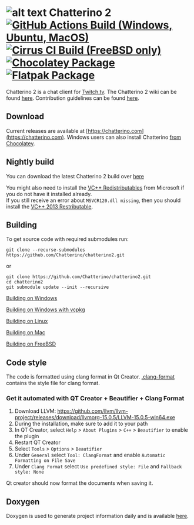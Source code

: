 ![alt text](https://fourtf.com/img/chatterino-icon-64.png)
Chatterino 2 [![GitHub Actions Build (Windows, Ubuntu, MacOS)](https://github.com/Chatterino/chatterino2/workflows/Build/badge.svg?branch=master)](https://github.com/Chatterino/chatterino2/actions?query=workflow%3ABuild+branch%3Amaster) [![Cirrus CI Build (FreeBSD only)](https://api.cirrus-ci.com/github/Chatterino/chatterino2.svg?branch=master)](https://cirrus-ci.com/github/Chatterino/chatterino2/master) [![Chocolatey Package](https://img.shields.io/chocolatey/v/chatterino?include_prereleases)](https://chocolatey.org/packages/chatterino) [![Flatpak Package](https://img.shields.io/flathub/v/com.chatterino.chatterino)](https://flathub.org/apps/details/com.chatterino.chatterino)
============

Chatterino 2 is a chat client for [Twitch.tv](https://twitch.tv).
The Chatterino 2 wiki can be found [here](https://wiki.chatterino.com).
Contribution guidelines can be found [here](https://wiki.chatterino.com/Contributing%20for%20Developers).

## Download

Current releases are available at [https://chatterino.com](https://chatterino.com).
Windows users can also install Chatterino [from Chocolatey](https://chocolatey.org/packages/chatterino).

## Nightly build

You can download the latest Chatterino 2 build over [here](https://github.com/Chatterino/chatterino2/releases/tag/nightly-build)

You might also need to install the [VC++ Redistributables](https://aka.ms/vs/17/release/vc_redist.x64.exe) from Microsoft if you do not have it installed already.  
If you still receive an error about `MSVCR120.dll missing`, then you should install the [VC++ 2013 Restributable](https://download.microsoft.com/download/2/E/6/2E61CFA4-993B-4DD4-91DA-3737CD5CD6E3/vcredist_x64.exe).

## Building

To get source code with required submodules run:

```
git clone --recurse-submodules https://github.com/Chatterino/chatterino2.git
```

or

```
git clone https://github.com/Chatterino/chatterino2.git
cd chatterino2
git submodule update --init --recursive
```

[Building on Windows](../master/BUILDING_ON_WINDOWS.md)

[Building on Windows with vcpkg](../master/BUILDING_ON_WINDOWS_WITH_VCPKG.md)

[Building on Linux](../master/BUILDING_ON_LINUX.md)

[Building on Mac](../master/BUILDING_ON_MAC.md)

[Building on FreeBSD](../master/BUILDING_ON_FREEBSD.md)

## Code style

The code is formatted using clang format in Qt Creator. [.clang-format](src/.clang-format) contains the style file for clang format.

### Get it automated with QT Creator + Beautifier + Clang Format

1. Download LLVM: https://github.com/llvm/llvm-project/releases/download/llvmorg-15.0.5/LLVM-15.0.5-win64.exe
2. During the installation, make sure to add it to your path
3. In QT Creator, select `Help` > `About Plugins` > `C++` > `Beautifier` to enable the plugin
4. Restart QT Creator
5. Select `Tools` > `Options` > `Beautifier`
6. Under `General` select `Tool: ClangFormat` and enable `Automatic Formatting on File Save`
7. Under `Clang Format` select `Use predefined style: File` and `Fallback style: None`

Qt creator should now format the documents when saving it.

## Doxygen

Doxygen is used to generate project information daily and is available [here](https://doxygen.chatterino.com).
